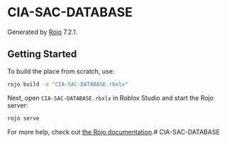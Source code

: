 # CIA-SAC-DATABASE
Generated by [Rojo](https://github.com/rojo-rbx/rojo) 7.2.1.

## Getting Started
To build the place from scratch, use:

```bash
rojo build -o "CIA-SAC-DATABASE.rbxlx"
```

Next, open `CIA-SAC-DATABASE.rbxlx` in Roblox Studio and start the Rojo server:

```bash
rojo serve
```

For more help, check out [the Rojo documentation](https://rojo.space/docs).#   C I A - S A C - D A T A B A S E  
 